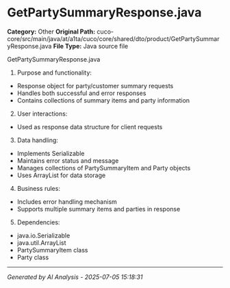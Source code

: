 # GetPartySummaryResponse.java

**Category:** Other
**Original Path:** cuco-core/src/main/java/at/a1ta/cuco/core/shared/dto/product/GetPartySummaryResponse.java
**File Type:** Java source file

GetPartySummaryResponse.java
1. Purpose and functionality:
- Response object for party/customer summary requests
- Handles both successful and error responses
- Contains collections of summary items and party information

2. User interactions:
- Used as response data structure for client requests

3. Data handling:
- Implements Serializable
- Maintains error status and message
- Manages collections of PartySummaryItem and Party objects
- Uses ArrayList for data storage

4. Business rules:
- Includes error handling mechanism
- Supports multiple summary items and parties in response

5. Dependencies:
- java.io.Serializable
- java.util.ArrayList
- PartySummaryItem class
- Party class

---
*Generated by AI Analysis - 2025-07-05 15:18:31*
